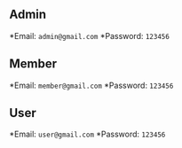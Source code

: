 ## Admin
*Email: `admin@gmail.com`
*Password: `123456`


## Member
*Email: `member@gmail.com`
*Password: `123456`


## User
*Email: `user@gmail.com`
*Password: `123456`